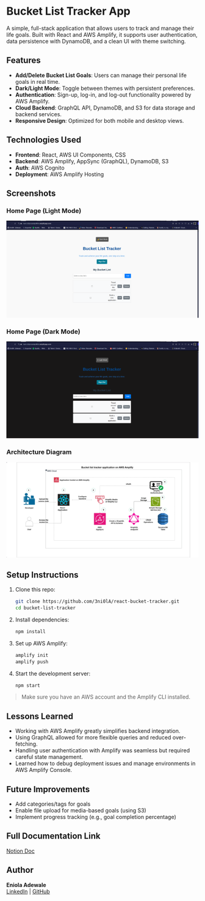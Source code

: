 
# Bucket List Tracker App

A simple, full-stack application that allows users to track and manage their life goals. Built with React and AWS Amplify, it supports user authentication, data persistence with DynamoDB, and a clean UI with theme switching.

## Features

- **Add/Delete Bucket List Goals**: Users can manage their personal life goals in real time.
- **Dark/Light Mode**: Toggle between themes with persistent preferences.
- **Authentication**: Sign-up, log-in, and log-out functionality powered by AWS Amplify.
- **Cloud Backend**: GraphQL API, DynamoDB, and S3 for data storage and backend services.
- **Responsive Design**: Optimized for both mobile and desktop views.

## Technologies Used

- **Frontend**: React, AWS UI Components, CSS
- **Backend**: AWS Amplify, AppSync (GraphQL), DynamoDB, S3
- **Auth**: AWS Cognito
- **Deployment**: AWS Amplify Hosting

## Screenshots

### Home Page (Light Mode)
![Light Mode Screenshot](https://github.com/3ni0lA/react-bucket-tracker/blob/main/light%20mode.png?raw=true
)

### Home Page (Dark Mode)
![Dark Mode Screenshot](https://github.com/3ni0lA/react-bucket-tracker/blob/main/Dark%20mode.png?raw=true)

### Architecture Diagram
![Architecture Screenshot](https://github.com/3ni0lA/react-bucket-tracker/blob/main/App%20architecture.png?raw=true)




## Setup Instructions

1. Clone this repo:
   ```bash
   git clone https://github.com/3ni0lA/react-bucket-tracker.git
   cd bucket-list-tracker
   ```

2. Install dependencies:
   ```bash
   npm install
   ```

3. Set up AWS Amplify:
   ```bash
   amplify init
   amplify push
   ```

4. Start the development server:
   ```bash
   npm start
   ```

> Make sure you have an AWS account and the Amplify CLI installed.

## Lessons Learned

- Working with AWS Amplify greatly simplifies backend integration.
- Using GraphQL allowed for more flexible queries and reduced over-fetching.
- Handling user authentication with Amplify was seamless but required careful state management.
- Learned how to debug deployment issues and manage environments in AWS Amplify Console.

## Future Improvements

- Add categories/tags for goals
- Enable file upload for media-based goals (using S3)
- Implement progress tracking (e.g., goal completion percentage)
  
## Full Documentation Link  
[Notion Doc](https://www.notion.so/Building-a-Bucket-list-tracker-and-deploying-to-AWS-Amplify-1d0b7457f77b809ca4b5e90d8fd4a6e3?pvs=4)

## Author

**Eniola Adewale**  
[LinkedIn](https://www.linkedin.com/in/adewale-eniola-4787a12b3/) | [GitHub](https://github.com/3ni0lA)
